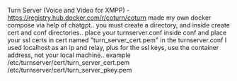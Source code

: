 Turn Server (Voice and Video for XMPP) - https://registry.hub.docker.com/r/coturn/coturn
made my own docker compose via help of chatgpt.. you must create a directory, and inside create cert and conf directories..
place your turnserver.conf inside conf and place your ssl certs in cert named "turn_server_cert.pem"
in the turnserver.conf I used localhost as an ip and relay, plus for the ssl keys, use the container address, not your local machine.. example
/etc/turnserver/cert/turn_server_cert.pem
/etc/turnserver/cert/turn_server_pkey.pem
